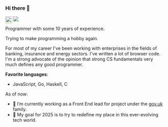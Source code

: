 ### Hi there 👋

<a href="https://www.linkedin.com/in/george-spanos/" target="_blank">
  <img align="left" alt="George Spanos' LinkedIn" width="22px" src="https://img.freepik.com/premium-vector/linkedin-logo_578229-227.jpg" />
</a>

![](https://komarev.com/ghpvc/?username=George-Spanos)

Programmer with some 10 years of experience.

Trying to make programming a hobby again.

For most of my career I've been working with enterprises in the fields of banking, insurance and energy sectors. I've written a lot of browser code. I'm a strong advocate of the opinion that strong CS fundamentals very much defines any good programmer.

**Favorite languages**:
- JavaScript, Go, Haskell, C

As of now:
- 🔭 I’m currently working as a Front End lead for project under the [gov.uk](https://www.gov.uk/) family. 
- 🌱 My goal for 2025 is to try to redefine my place in this ever-evolving tech world. 